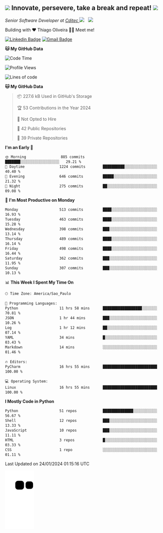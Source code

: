 <h2><img src="https://emojis.slackmojis.com/emojis/images/1531849430/4246/blob-sunglasses.gif?1531849430" width="30"/> Innovate, persevere, take a break and repeat! <img src="https://media.giphy.com/media/12oufCB0MyZ1Go/giphy.gif" width="50"></h2>
<img align='right' src="https://media.giphy.com/media/M9gbBd9nbDrOTu1Mqx/giphy.gif" width="230">
<p><em>Senior Software Developer at <a href="https://www.cditec.com.br/">Cditec
</a><img src="https://media.giphy.com/media/WUlplcMpOCEmTGBtBW/giphy.gif" width="30"> 
</em></p>



Building with ❤️ Thiago Oliveira 👋🏽 Meet me!

[![Linkedin Badge](https://img.shields.io/badge/-Thiago-blue?style=flat-square&logo=Linkedin&logoColor=white&link=https://www.linkedin.com/in/tgmarinho/)](https://www.linkedin.com/in/thiagoceconelo/) 
[![Gmail Badge](https://img.shields.io/badge/-thiceconelo@gmail.com-c14438?style=flat-square&logo=Gmail&logoColor=white&link=mailto:thiceconelo@gmail.com)](mailto:thiceconelo@gmail.com)

</em></p>

<!-- <span style="height ">
![Anurag's GitHub stats](https://github-readme-stats.vercel.app/api?username=arthurspk&show_icons=true&theme=tokyonight)
</span> -->

**🐱 My GitHub Data** 
<!--START_SECTION:waka-->
![Code Time](http://img.shields.io/badge/Code%20Time-1%2C084%20hrs%2023%20mins-blue)

![Profile Views](http://img.shields.io/badge/Profile%20Views-0-blue)

![Lines of code](https://img.shields.io/badge/From%20Hello%20World%20I%27ve%20Written-4.3%20million%20lines%20of%20code-blue)

**🐱 My GitHub Data** 

> 📦 227.6 kB Used in GitHub's Storage 
 > 
> 🏆 53 Contributions in the Year 2024
 > 
> 🚫 Not Opted to Hire
 > 
> 📜 42 Public Repositories 
 > 
> 🔑 39 Private Repositories 
 > 
**I'm an Early 🐤** 

```text
🌞 Morning                885 commits         ███████░░░░░░░░░░░░░░░░░░   29.21 % 
🌆 Daytime                1224 commits        ██████████░░░░░░░░░░░░░░░   40.40 % 
🌃 Evening                646 commits         █████░░░░░░░░░░░░░░░░░░░░   21.32 % 
🌙 Night                  275 commits         ██░░░░░░░░░░░░░░░░░░░░░░░   09.08 % 
```
📅 **I'm Most Productive on Monday** 

```text
Monday                   513 commits         ████░░░░░░░░░░░░░░░░░░░░░   16.93 % 
Tuesday                  463 commits         ████░░░░░░░░░░░░░░░░░░░░░   15.28 % 
Wednesday                398 commits         ███░░░░░░░░░░░░░░░░░░░░░░   13.14 % 
Thursday                 489 commits         ████░░░░░░░░░░░░░░░░░░░░░   16.14 % 
Friday                   498 commits         ████░░░░░░░░░░░░░░░░░░░░░   16.44 % 
Saturday                 362 commits         ███░░░░░░░░░░░░░░░░░░░░░░   11.95 % 
Sunday                   307 commits         ███░░░░░░░░░░░░░░░░░░░░░░   10.13 % 
```


📊 **This Week I Spent My Time On** 

```text
🕑︎ Time Zone: America/Sao_Paulo

💬 Programming Languages: 
Python                   11 hrs 58 mins      ██████████████████░░░░░░░   70.81 % 
JSON                     1 hr 44 mins        ███░░░░░░░░░░░░░░░░░░░░░░   10.26 % 
Log                      1 hr 12 mins        ██░░░░░░░░░░░░░░░░░░░░░░░   07.14 % 
YAML                     34 mins             █░░░░░░░░░░░░░░░░░░░░░░░░   03.43 % 
Markdown                 14 mins             ░░░░░░░░░░░░░░░░░░░░░░░░░   01.46 % 

🔥 Editors: 
PyCharm                  16 hrs 55 mins      █████████████████████████   100.00 % 

💻 Operating System: 
Linux                    16 hrs 55 mins      █████████████████████████   100.00 % 
```

**I Mostly Code in Python** 

```text
Python                   51 repos            ██████████████░░░░░░░░░░░   56.67 % 
Shell                    12 repos            ███░░░░░░░░░░░░░░░░░░░░░░   13.33 % 
JavaScript               10 repos            ███░░░░░░░░░░░░░░░░░░░░░░   11.11 % 
HTML                     3 repos             █░░░░░░░░░░░░░░░░░░░░░░░░   03.33 % 
CSS                      1 repo              ░░░░░░░░░░░░░░░░░░░░░░░░░   01.11 % 
```




 Last Updated on 24/01/2024 01:15:16 UTC
<!--END_SECTION:waka-->

![Snake animation](https://github.com/rafaballerini/rafaballerini/blob/output/github-contribution-grid-snake.svg)


<!---
ceconelo/ceconelo is a ✨ special ✨ repository because its `README.md` (this file) appears on your GitHub profile.
You can click the Preview link to take a look at your changes.
--->
